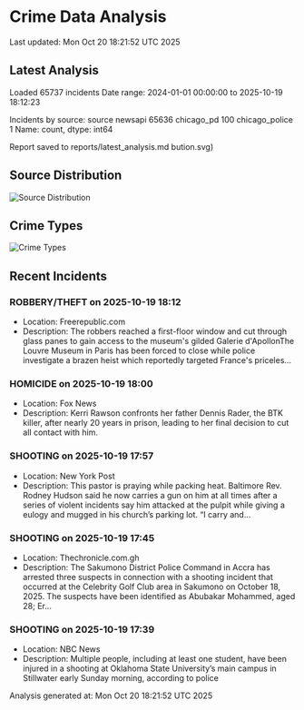 # Crime Data Analysis
Last updated: Mon Oct 20 18:21:52 UTC 2025

## Latest Analysis

Loaded 65737 incidents
Date range: 2024-01-01 00:00:00 to 2025-10-19 18:12:23

Incidents by source:
source
newsapi           65636
chicago_pd          100
chicago_police        1
Name: count, dtype: int64

Report saved to reports/latest_analysis.md
bution.svg)

## Source Distribution
![Source Distribution](images/source_distribution.svg)

## Crime Types
![Crime Types](images/crime_types.svg)

## Recent Incidents

### ROBBERY/THEFT on 2025-10-19 18:12
- Location: Freerepublic.com
- Description: The robbers reached a first-floor window and cut through glass panes to gain access to the museum's gilded Galerie d'ApollonThe Louvre Museum in Paris has been forced to close while police investigate a brazen heist which reportedly targeted France's priceles…


### HOMICIDE on 2025-10-19 18:00
- Location: Fox News
- Description: Kerri Rawson confronts her father Dennis Rader, the BTK killer, after nearly 20 years in prison, leading to her final decision to cut all contact with him.


### SHOOTING on 2025-10-19 17:57
- Location: New York Post
- Description: This pastor is praying while packing heat. Baltimore Rev. Rodney Hudson said he now carries a gun on him at all times after a series of violent incidents say him attacked at the pulpit while giving a eulogy and mugged in his church’s parking lot. “I carry and…


### SHOOTING on 2025-10-19 17:45
- Location: Thechronicle.com.gh
- Description: The Sakumono District Police Command in Accra has arrested three suspects in connection with a shooting incident that occurred at the Celebrity Golf Club area in Sakumono on October 18, 2025. The suspects have been identified as Abubakar Mohammed, aged 28; Er…


### SHOOTING on 2025-10-19 17:39
- Location: NBC News
- Description: Multiple people, including at least one student, have been injured in a shooting at Oklahoma State University’s main campus in Stillwater early Sunday morning, according to police

Analysis generated at: Mon Oct 20 18:21:52 UTC 2025
